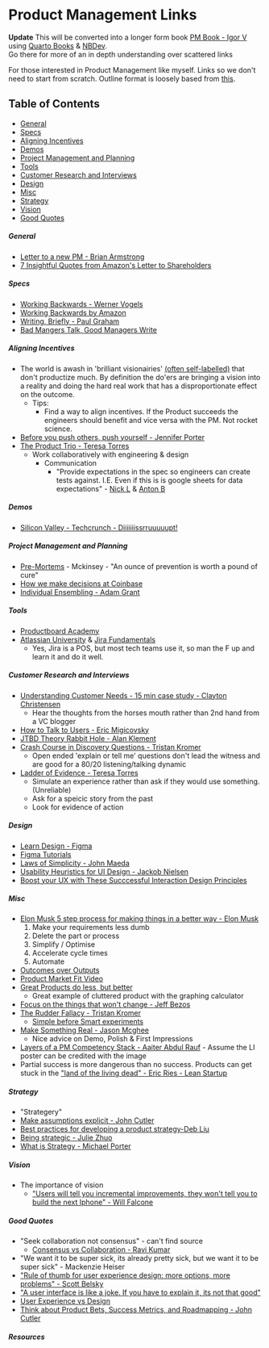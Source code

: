 # Product Management Links

**Update** This will be converted into a longer form book [PM Book - Igor V](https://github.com/iveksl2/pm_book) using [Quarto Books](https://quarto.org/docs/books/) & [NBDev](https://nbdev.fast.ai/). <br> Go there for more of an in depth understanding over scattered links

For those interested in Product Management like myself. Links so we don't need to start from scratch. Outline format is loosely based from [this](https://github.com/Developer-Y/cs-video-courses). 


Table of Contents
------------------------------
- [General](#general)
- [Specs](#specs)
- [Aligning Incentives](#aligning-incentives)
- [Demos](#demos)
- [Project Management and Planning](#project-management-and-planning)
- [Tools](#tools)
- [Customer Research and Interviews](#customer-research-and-interviews)
- [Design](#design)
- [Misc](#misc)
- [Strategy](#strategy)
- [Vision](#vision)
- [Good Quotes](#good-quotes)

##### General 

* [Letter to a new PM - Brian Armstrong](https://sriramk.com/memos/brian_armstrong_new_PM_letter.pdf)
* [7 Insightful Quotes from Amazon's Letter to Shareholders](https://medium.com/the-mission/7-insightful-quotes-from-amazons-letter-to-shareholders-d19fce498bd2)

##### Specs 
  * [Working Backwards - Werner Vogels](https://www.allthingsdistributed.com/2006/11/working_backwards.html)
  * [Working Backwards by Amazon](https://www.product-frameworks.com/Amazon-Product-Management.html)
  * [Writing, Briefly - Paul Graham](http://www.paulgraham.com/writing44.html)
  * [Bad Mangers Talk, Good Managers Write](http://blog.idonethis.com/managers-write/)
 
##### Aligning Incentives 
  * The world is awash in 'brilliant visionairies' [(often self-labelled)](https://www.youtube.com/watch?v=DkGMY63FF3Q) that don't productize much. By definition the do'ers are bringing a vision into a reality and doing the hard real work that has a disproportionate effect on the outcome.  
    * Tips:
      * Find a way to align incentives. If the Product succeeds the engineers should benefit and vice versa with the PM. Not rocket science. 
  * [Before you push others, push yourself - Jennifer Porter](https://hbr.org/2019/01/to-improve-your-team-first-work-on-yourself)
  * [The Product Trio - Teresa Torres](https://www.producttalk.org/2021/05/product-trio/?utm_source=Twitter&utm_medium=tweet-this&utm_campaign=Monthly%20Post)
    * Work collaboratively with engineering & design
      * Communication
        * "Provide expectations in the spec so engineers can create tests against. I.E. Even if this is is google sheets for data expectations" - [Nick L](https://github.com/nloadholtes) & [Anton B](https://github.com/berzhy)
  
##### Demos
  * [Silicon Valley - Techcrunch - Diiiiiiissrruuuuupt!](https://www.youtube.com/watch?v=J-GVd_HLlps)

##### Project Management and Planning
  * [Pre-Mortems](https://www.mckinsey.com/business-functions/strategy-and-corporate-finance/our-insights/bias-busters-premortems-being-smart-at-the-start) - Mckinsey - "An ounce of prevention is worth a pound of cure"
  * [How we make decisions at Coinbase](https://medium.com/@barmstrong/how-we-make-decisions-at-coinbase-cd6c630322e9)
  * [Individual Ensembling - Adam Grant](https://twitter.com/AdamMGrant/status/1564291077024120834)

  
##### Tools
  * [Productboard Academy](https://academy.productboard.com/)
  * [Atlassian University](https://university.atlassian.com/student/catalog) & [Jira Fundamentals](https://university.atlassian.com/student/path/815443-jira-fundamentals?sid_i=0)
    * Yes, Jira is a POS, but most tech teams use it, so man the F up and learn it and do it well. 
  
  
##### Customer Research and Interviews
  * [Understanding Customer Needs - 15 min case study - Clayton Christensen](https://pll.harvard.edu/course/understanding-customer-needs?delta=0)
    * Hear the thoughts from the horses mouth rather than 2nd hand from a VC blogger
  * [How to Talk to Users - Eric Migicovsky](https://www.ycombinator.com/library/6g-how-to-talk-to-users) 
  * [JTBD Theory Rabbit Hole - Alan Klement](https://jtbd.info/know-the-two-very-different-interpretations-of-jobs-to-be-done-5a18b748bd89)
  * [Crash Course in Discovery Questions - Tristan Kromer](https://kromatic.com/blog/how-asking-works-a-crash-course-in-customer-discovery-questions/) 
    * Open ended 'explain or tell me' questions don't lead the witness and are good for a 80/20 listening/talking dynamic 
  * [Ladder of Evidence - Teresa Torres](https://www.youtube.com/watch?v=TF0EzrKINqg&t=467s)
    *  Simulate an experience rather than ask if they would use something. (Unreliable)
    *  Ask for a speicic story from the past
    *  Look for evidence of action

##### Design
  * [Learn Design - Figma](https://www.figma.com/resources/learn-design/)
  * [Figma Tutorials](https://help.figma.com/hc/en-us/categories/6448726686615-Tutorials)
  * [Laws of Simplicity - John Maeda](http://lawsofsimplicity.com/)
  * [Usability Heuristics for UI Design - Jackob Nielsen](https://www.nngroup.com/articles/ten-usability-heuristics/)
  * [Boost your UX with These Succcessful Interaction Design Principles](https://www.toptal.com/designers/interactive/interaction-design-principles)

##### Misc
  * [Elon Musk 5 step process for making things in a better way - Elon Musk](https://www.youtube.com/watch?v=hhuaVsOAMFc)
    1. Make your requirements less dumb 
    2. Delete the part or process
    3. Simplify / Optimise
    4. Accelerate cycle times
    5. Automate 
  * [Outcomes over Outputs](https://barryoreilly.com/explore/blog/your-mission-is-to-produce-outcomes-not-outputs/)
  * [Product Market Fit Video](https://www.youtube.com/watch?v=cnNL4blAy6A)
  * [Great Products do less, but better](https://uxdesign.cc/great-products-do-less-things-but-better-5dde0ee3fc76) 
    * Great example of cluttered product with the graphing calculator
   * [Focus on the things that won't change - Jeff Bezos](https://www.youtube.com/shorts/yCEX_Q5O0CI)
   * [The Rudder Fallacy - Tristan Kromer](https://kromatic.com/blog/the-rudder-fallacy-adopting-lean-startup/)
     * [Simple before Smart experiments](https://kromatic.com/blog/s-i-m-p-l-e-before-s-m-a-r-t/)
   * [Make Something Real - Jason Mcghee](https://productiveadventures.substack.com/p/make-something-real?sd=pf) 
     * Nice advice on Demo, Polish & First Impressions 
   * [Layers of a PM Competency Stack - Aaiter Abdul Rauf](https://www.linkedin.com/posts/aatirar_productmanagement-activity-6997402436025925632-fMYe/?utm_source=share&utm_medium=member_desktop) - Assume the LI poster can be credited with the image
   * Partial success is more dangerous than no success. Products can get stuck in the ["land of the living dead" - Eric Ries - Lean Startup](https://www.kimhartman.se/wp-content/uploads/2013/10/the-lean-startup-summary.pdf)

##### Strategy
  * "Strategery"
  * [Make assumptions explicit - John Cutler](https://twitter.com/johncutlefish/status/1535759349464715264)
  * [Best practices for developing a product strategy-Deb Liu](https://debliu.substack.com/p/best-practices-for-developing-a-product)
  * [Being strategic - Julie Zhuo](https://medium.com/the-year-of-the-looking-glass/how-to-be-strategic-f6630a44f86b)
  * [What is Strategy - Michael Porter](https://iqfystage.blob.core.windows.net/files/CUE8taE5QUKZf8ujfYlS_Reading+1.4.pdf)
  
##### Vision
  * The importance of vision
    * ["Users will tell you incremental improvements, they won't tell you to build the next Iphone" - Will Falcone](https://www.youtube.com/clip/Ugkx9TEUVJ3o72loKuUCbkVHelcf55SJBiul)
  
##### Good Quotes
  * "Seek collaboration not consensus" - can't find source
    * [Consensus vs Collaboration - Ravi Kumar](https://medium.com/@yoursproductly/consensus-vs-collaboration-vs-consent-ad4183e3b69f)
  * "We want it to be super sick, its already pretty sick, but we want it to be super sick" - Mackenzie Heiser
  * ["Rule of thumb for user experience design: more options, more problems" - Scott Belsky](https://www.linkedin.com/posts/pascalbornet_%3F%3F%3F%3F-%3F%3F-%3F%3F%3F%3F%3F-%3F%3F%3F-%3F%3F%3F%3F-activity-6746424082788708352-o9N-)
  * ["A user interface is like a joke. If you have to explain it, its not that good"](https://www.linkedin.com/posts/deanrizzuto_right-activity-6846444032500002816-fHkr/)
  * [User Experience vs Design](https://www.reddit.com/r/userexperience/comments/6f12ch/user_experience_vs_design/)
  * [Think about Product Bets, Success Metrics, and Roadmapping - John Cutler](https://docs.google.com/document/d/e/2PACX-1vQ0vERe4LLpS8s2jzJKDPixrT-Q2Gr6AJZR4MRXFFCQUXSGuCptR9YDYjPTA2Ct0tAUBwCBmYsqUH_M/pub)

##### Resources 
  




